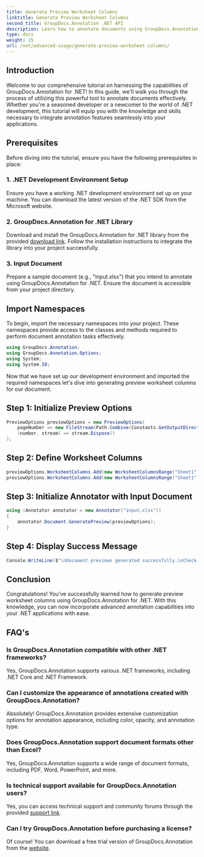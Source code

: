 ```yaml
---
title: Generate Preview Worksheet Columns
linktitle: Generate Preview Worksheet Columns
second_title: GroupDocs.Annotation .NET API
description: Learn how to annotate documents using GroupDocs.Annotation for .NET. Step-by-step tutorial for .NET developers. Enhance your applications.
type: docs
weight: 15
url: /net/advanced-usage/generate-preview-worksheet-columns/
---
```

## Introduction
Welcome to our comprehensive tutorial on harnessing the capabilities of GroupDocs.Annotation for .NET! In this guide, we'll walk you through the process of utilizing this powerful tool to annotate documents effectively. Whether you're a seasoned developer or a newcomer to the world of .NET development, this tutorial will equip you with the knowledge and skills necessary to integrate annotation features seamlessly into your applications.
## Prerequisites
Before diving into the tutorial, ensure you have the following prerequisites in place:
### 1. .NET Development Environment Setup
Ensure you have a working .NET development environment set up on your machine. You can download the latest version of the .NET SDK from the Microsoft website.
### 2. GroupDocs.Annotation for .NET Library
Download and install the GroupDocs.Annotation for .NET library from the provided [download link](https://releases.groupdocs.com/annotation/net/). Follow the installation instructions to integrate the library into your project successfully.
### 3. Input Document
Prepare a sample document (e.g., "input.xlsx") that you intend to annotate using GroupDocs.Annotation for .NET. Ensure the document is accessible from your project directory.

## Import Namespaces
To begin, import the necessary namespaces into your project. These namespaces provide access to the classes and methods required to perform document annotation tasks effectively.

```csharp
using GroupDocs.Annotation;
using GroupDocs.Annotation.Options;
using System;
using System.IO;
```

Now that we have set up our development environment and imported the required namespaces let's dive into generating preview worksheet columns for our document.
## Step 1: Initialize Preview Options
```csharp
PreviewOptions previewOptions = new PreviewOptions(
    pageNumber => new FileStream(Path.Combine(Constants.GetOutputDirectoryPath(), $"cells_page{pageNumber}.png"), FileMode.Create),
    (number, stream) => stream.Dispose()
);
```
## Step 2: Define Worksheet Columns
```csharp
previewOptions.WorksheetColumns.Add(new WorksheetColumnsRange("Sheet1", 2, 3));
previewOptions.WorksheetColumns.Add(new WorksheetColumnsRange("Sheet1", 1, 1));
```
## Step 3: Initialize Annotator with Input Document
```csharp
using (Annotator annotator = new Annotator("input.xlsx"))
{
    annotator.Document.GeneratePreview(previewOptions);
}
```
## Step 4: Display Success Message
```csharp
Console.WriteLine($"\nDocument previews generated successfully.\nCheck output in {Constants.GetOutputDirectoryPath()}.");
```

## Conclusion
Congratulations! You've successfully learned how to generate preview worksheet columns using GroupDocs.Annotation for .NET. With this knowledge, you can now incorporate advanced annotation capabilities into your .NET applications with ease.
## FAQ's
### Is GroupDocs.Annotation compatible with other .NET frameworks?
Yes, GroupDocs.Annotation supports various .NET frameworks, including .NET Core and .NET Framework.
### Can I customize the appearance of annotations created with GroupDocs.Annotation?
Absolutely! GroupDocs.Annotation provides extensive customization options for annotation appearance, including color, opacity, and annotation type.
### Does GroupDocs.Annotation support document formats other than Excel?
Yes, GroupDocs.Annotation supports a wide range of document formats, including PDF, Word, PowerPoint, and more.
### Is technical support available for GroupDocs.Annotation users?
Yes, you can access technical support and community forums through the provided [support link](https://forum.groupdocs.com/c/annotation/10).
### Can I try GroupDocs.Annotation before purchasing a license?
Of course! You can download a free trial version of GroupDocs.Annotation from the [website](https://releases.groupdocs.com/).
